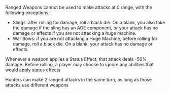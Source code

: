 Ranged Weapons cannot be used to make attacks at 0 range, with the following exceptions:
- Slings: after rolling for damage, roll a black die. On a blank, you also take the damage if the sling has an AOE component, or your attack has no damage or effects if you are not attacking a huge machine.
- War Bows: if you are not attacking a Huge Machine, before rolling for damage, roll a black die. On a blank, your attack has no damage or effects. 

Whenever a weapon applies a Status Effect, that attack deals -50% damage. Before rolling, a player may choose to ignore any abilities that would apply status effects

Hunters can make 2 ranged attacks in the same turn, as long as those attacks use different weapons
